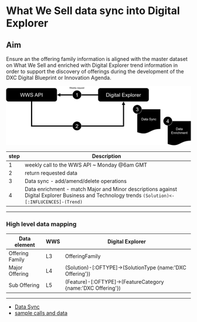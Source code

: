 # What We Sell data sync into Digital Explorer

## Aim 
Ensure an the offering family information is aligned with the master dataset on What We Sell and enriched with Digital Explorer trend information in order to support the discovery of offerings during the development of the DXC Digital Blueprint or Innovation Agenda.

![](images/overview.png)


|step | Description|
|----|----|
|1| weekly call to the WWS API ~ Monday @6am GMT|
|2| return requested data|
|3| Data sync - add/amend/delete operations
|4| Data enrichment - match Major and Minor descriptions against Digital Explorer Business and Technology trends `(Solution)<-[:INFLUCENCES]-(Trend)`


---

### High level data mapping

|Data element|WWS | Digital Explorer|
|----|----|----|
|Offering Family| L3 | OfferingFamily
|Major Offering | L4 | (Solution)-[:OFTYPE]->(SolutionType {name:'DXC Offering'})
|Sub Offering | L5 | (Feature)-[:OFTYPE]->(FeatureCategory {name:'DXC Offering'})

---

- [Data Sync](dataSync.md)
- [sample calls and data](calls&Data.md)